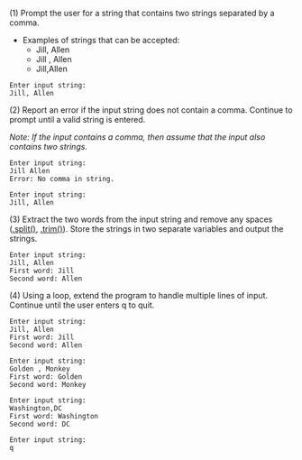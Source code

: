 (1) Prompt the user for a string that contains two strings separated by a comma.

- Examples of strings that can be accepted:
   - Jill, Allen
   - Jill , Allen
   - Jill,Allen
```
Enter input string:
Jill, Allen
```
(2) Report an error if the input string does not contain a comma. Continue to prompt until a valid string is entered.

*Note: If the input contains a comma, then assume that the input also contains two strings.*
```
Enter input string:
Jill Allen
Error: No comma in string.

Enter input string:
Jill, Allen
```
(3) Extract the two words from the input string and remove any spaces ([.split()](https://www.w3schools.com/jsref/jsref_split.asp), [.trim()](https://www.w3schools.com/java/ref_string_trim.asp)). Store the strings in two separate variables and output the strings.
```
Enter input string:
Jill, Allen
First word: Jill
Second word: Allen
```
(4) Using a loop, extend the program to handle multiple lines of input. Continue until the user enters q to quit.
```
Enter input string:
Jill, Allen
First word: Jill
Second word: Allen

Enter input string:
Golden , Monkey
First word: Golden
Second word: Monkey

Enter input string:
Washington,DC
First word: Washington
Second word: DC

Enter input string:
q
```
